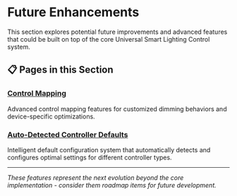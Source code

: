 # Future Enhancements

This section explores potential future improvements and advanced features that could be built on top of the core Universal Smart Lighting Control system.

## 📋 Pages in this Section

### [Control Mapping](control_mapping.md)

Advanced control mapping features for customized dimming behaviors and device-specific optimizations.

### [Auto-Detected Controller Defaults](defaults.md)

Intelligent default configuration system that automatically detects and configures optimal settings for different controller types.

______________________________________________________________________

_These features represent the next evolution beyond the core implementation - consider them roadmap items for future development._

